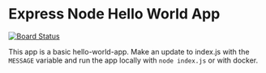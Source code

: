 # Express Node Hello World App

[![Board Status](https://dev.azure.com/hshahindemos/96177d06-2bcc-43c1-b74f-b7609fc779cc/c241852c-a5b0-45e2-81ce-9fa083fde3a5/_apis/work/boardbadge/487d06e6-aa5e-4fe0-b898-a883bedae53f?columnOptions=1)](https://dev.azure.com/hshahindemos/96177d06-2bcc-43c1-b74f-b7609fc779cc/_boards/board/t/c241852c-a5b0-45e2-81ce-9fa083fde3a5/Microsoft.RequirementCategory/)

This app is a basic hello-world-app. Make an update to index.js with the `MESSAGE` variable and run the app locally with `node index.js` or with docker.